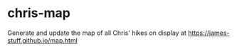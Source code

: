 # chris-map
Generate and update the map of all Chris' hikes on display at https://james-stuff.github.io/map.html
